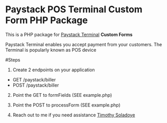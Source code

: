 # Paystack POS Terminal Custom Form PHP Package

This is a PHP package for [Paystack Terminal](https://paystack.com/terminal/) **Custom Forms** 

Paystack Terminal enables you accept payment from your customers. The Terminal is popularly known as POS device

#Steps
1. Create 2 endpoints on your application
-  GET /paystack/biller 
-  POST /paystack/biller
   
2. Point the GET to formFields (SEE example.php)

3. Point the POST to processForm (SEE example.php)

4. Reach out to me if you need assistance [Timothy Soladoye](https://timoye.crd.co/)